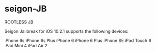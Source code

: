 # seigon-JB
ROOTLESS JB

Seigon Jailbreak for iOS 10.2.1 supports the following devices:

iPhone 6s
iPhone 6s Plus
iPhone 6
iPhone 6 Plus
iPhone SE
iPod Touch 6
iPad Mini 4
iPad Air 2
